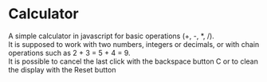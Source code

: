 # Calculator

A simple calculator in javascript for basic operations (+, -, *, /).  
It is supposed to work with two numbers, integers or decimals, or with chain operations such as 2 + 3 = 5 + 4 = 9.  
It is possible to cancel the last click with the backspace button C or to clean the display with the Reset button 
